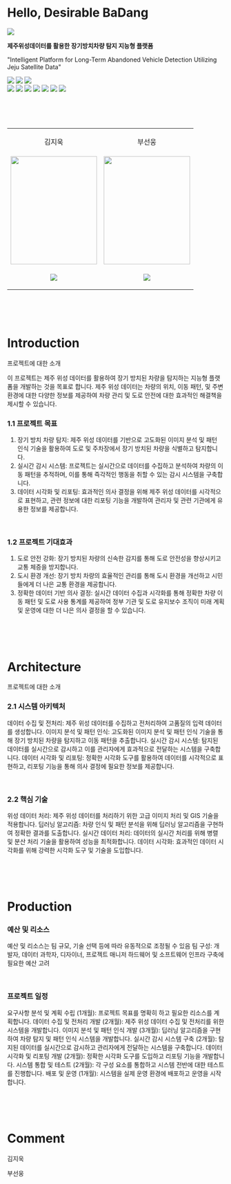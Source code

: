 # Hello, Desirable BaDang


<img src="/src/banner.png"/>

**제주위성데이터를 활용한 장기방치차량 탐지 지능형 플랫폼**  

"Intelligent Platform for Long-Term Abandoned Vehicle Detection Utilizing Jeju Satellite Data"

<p align="left">
  <img src="https://img.shields.io/badge/ultralytics-YOLOv8-FEE500?style=flat-square"/>
  <img src="https://img.shields.io/badge/hugging%20face--FEE500?style=flat-square"/>
  <img src="https://img.shields.io/badge/PyTorch-EE4C2C?style=flat-square&logo=pytorch&logoColor=white"/>
  <br/>
  <img src="https://img.shields.io/badge/Next.js-000000?style=flat-square&logo=nextdotjs&logoColor=white"/>
  <img src="https://img.shields.io/badge/NestJS-E0234E?style=flat-square&logo=nestjs&logoColor=white"/>
  <img src="https://img.shields.io/badge/FastAPI-009688?style=flat-square&logo=fastapi&logoColor=white"/>
  <img src="https://img.shields.io/badge/MySQL-4479A1?style=flat-square&logo=mysql&logoColor=white"/>
  <img src="https://img.shields.io/badge/Docker-2496ED?style=flat-square&logo=docker&logoColor=white"/>
  <img src="https://img.shields.io/badge/Kubernetes-326CE5?style=flat-square&logo=kubernetes&logoColor=white"/>
  <img src="https://img.shields.io/badge/Amazon%20AWS-FF9900?style=flat-square&logo=amazonaws&logoColor=white"/>
</p>

<br/>
<br/>
<br/>

<table>
  <tr>
    <td>
      <p align='center'>김지욱</p>
    </td>
    <td>
      <p align='center'>부선웅</p>
    </td>
  </tr>
   <tr>
    <td>
      <img src="https://drive.google.com/uc?export=view&id=1dbPTWjUbmXZW73A21PFVhkA261sAduhf" width=200 height=250/>
    </td>
    <td>
      <img src="" width=200 height=250/>
    </td>
  </tr>
  <tr>
    <td>
      <p align='center'>
        <a href='' target="_blank">
          <img src="https://img.shields.io/badge/Github-000000?style=flat-square&logo=Github&logoColor=white"/>
        </a>
      </p>
    </td>
    <td>
      <p align='center'>
        <a href='' target="_blank">
          <img src="https://img.shields.io/badge/Github-000000?style=flat-square&logo=Github&logoColor=white"/>
        </a>
      </p>
    </td>
  </tr>
</table>



<br/>
<br/>
<br/>



# Introduction
프로젝트에 대한 소개

이 프로젝트는 제주 위성 데이터를 활용하여 장기 방치된 차량을 탐지하는 지능형 플랫폼을 개발하는 것을 목표로 합니다. 제주 위성 데이터는 차량의 위치, 이동 패턴, 및 주변 환경에 대한 다양한 정보를 제공하여 차량 관리 및 도로 안전에 대한 효과적인 해결책을 제시할 수 있습니다.

### 1.1 프로젝트 목표

1. 장기 방치 차량 탐지: 제주 위성 데이터를 기반으로 고도화된 이미지 분석 및 패턴 인식 기술을 활용하여 도로 및 주차장에서 장기 방치된 차량을 식별하고 탐지합니다.
2. 실시간 감시 시스템: 프로젝트는 실시간으로 데이터를 수집하고 분석하여 차량의 이동 패턴을 추적하며, 이를 통해 즉각적인 행동을 취할 수 있는 감시 시스템을 구축합니다.
3. 데이터 시각화 및 리포팅: 효과적인 의사 결정을 위해 제주 위성 데이터를 시각적으로 표현하고, 관련 정보에 대한 리포팅 기능을 개발하여 관리자 및 관련 기관에게 유용한 정보를 제공합니다.

<br/>

### 1.2 프로젝트 기대효과

1. 도로 안전 강화: 장기 방치된 차량의 신속한 감지를 통해 도로 안전성을 향상시키고 교통 체증을 방지합니다.
2. 도시 환경 개선: 장기 방치 차량의 효율적인 관리를 통해 도시 환경을 개선하고 시민들에게 더 나은 교통 환경을 제공합니다.
3. 정확한 데이터 기반 의사 결정: 실시간 데이터 수집과 시각화를 통해 정확한 차량 이동 패턴 및 도로 사용 통계를 제공하여 정부 기관 및 도로 유지보수 조직이 미래 계획 및 운영에 대한 더 나은 의사 결정을 할 수 있습니다.



<br/>
<br/>
<br/>



# Architecture
프로젝트에 대한 소개

### 2.1 시스템 아키텍처

데이터 수집 및 전처리: 제주 위성 데이터를 수집하고 전처리하여 고품질의 입력 데이터를 생성합니다.
이미지 분석 및 패턴 인식: 고도화된 이미지 분석 및 패턴 인식 기술을 통해 장기 방치된 차량을 탐지하고 이동 패턴을 추출합니다.
실시간 감시 시스템: 탐지된 데이터를 실시간으로 감시하고 이를 관리자에게 효과적으로 전달하는 시스템을 구축합니다.
데이터 시각화 및 리포팅: 정확한 시각화 도구를 활용하여 데이터를 시각적으로 표현하고, 리포팅 기능을 통해 의사 결정에 필요한 정보를 제공합니다.

<br/>

### 2.2 핵심 기술

위성 데이터 처리: 제주 위성 데이터를 처리하기 위한 고급 이미지 처리 및 GIS 기술을 적용합니다.
딥러닝 알고리즘: 차량 인식 및 패턴 분석을 위해 딥러닝 알고리즘을 구현하여 정확한 결과를 도출합니다.
실시간 데이터 처리: 데이터의 실시간 처리를 위해 병렬 및 분산 처리 기술을 활용하여 성능을 최적화합니다.
데이터 시각화: 효과적인 데이터 시각화를 위해 강력한 시각화 도구 및 기술을 도입합니다.



<br/>
<br/>
<br/>



# Production

### 예산 및 리소스

예산 및 리소스는 팀 규모, 기술 선택 등에 따라 유동적으로 조정될 수 있음
팀 구성: 개발자, 데이터 과학자, 디자이너, 프로젝트 매니저
하드웨어 및 소프트웨어 인프라 구축에 필요한 예산 고려

<br/>

### 프로젝트 일정

요구사항 분석 및 계획 수립 (1개월): 프로젝트 목표를 명확히 하고 필요한 리소스를 계획합니다.
데이터 수집 및 전처리 개발 (2개월): 제주 위성 데이터 수집 및 전처리를 위한 시스템을 개발합니다.
이미지 분석 및 패턴 인식 개발 (3개월): 딥러닝 알고리즘을 구현하여 차량 탐지 및 패턴 인식 시스템을 개발합니다.
실시간 감시 시스템 구축 (2개월): 탐지된 데이터를 실시간으로 감시하고 관리자에게 전달하는 시스템을 구축합니다.
데이터 시각화 및 리포팅 개발 (2개월): 정확한 시각화 도구를 도입하고 리포팅 기능을 개발합니다.
시스템 통합 및 테스트 (2개월): 각 구성 요소를 통합하고 시스템 전반에 대한 테스트를 진행합니다.
배포 및 운영 (1개월): 시스템을 실제 운영 환경에 배포하고 운영을 시작합니다.



<br/>
<br/>
<br/>



# Comment

김지욱


부선웅






